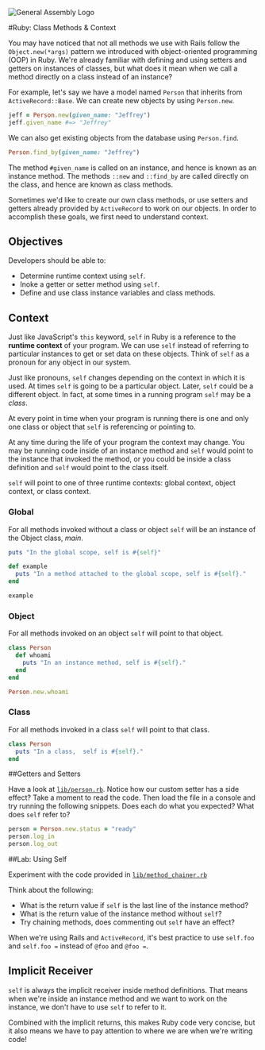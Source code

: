![General Assembly Logo](http://i.imgur.com/ke8USTq.png)

#Ruby: Class Methods \& Context

You may have noticed that not all methods we use with Rails follow the `Object.new(*args)` pattern we introduced with object-oriented programming (OOP) in Ruby. We're already familiar with defining and using setters and getters on instances of classes, but what does it mean when we call a method directly on a class instead of an instance?

For example, let's say we have a model named `Person` that inherits from `ActiveRecord::Base`. We can create new objects by using `Person.new`.

```ruby
jeff = Person.new(given_name: "Jeffrey")
jeff.given_name #=> "Jeffrey"
```

We can also get existing objects from the database using `Person.find`.

```ruby
Person.find_by(given_name: "Jeffrey")
```

The method `#given_name` is called on an instance, and hence is known as an instance method. The methods `::new` and `::find_by` are called directly on the class, and hence are known as class methods.

Sometimes we'd like to create our own class methods, or use setters and getters already provided by `ActiveRecord` to work on our objects. In order to accomplish these goals, we first need to understand context.

## Objectives

Developers should be able to:

- Determine runtime context using `self`.
- Inoke a getter or setter method using `self`.
- Define and use class instance variables and class methods.

## Context

Just like JavaScript's `this` keyword, `self` in Ruby is a reference to the **runtime context** of your program. We can use `self` instead of referring to particular instances to get or set data on these objects. Think of `self` as a pronoun for any object in our system.

Just like pronouns, `self` changes depending on the context in which it is used. At times `self` is going to be a particular object. Later, `self` could be a different object. In fact, at some times in a running program `self` may be a *class*.

At every point in time when your program is running there is one and only one class or object that `self` is referencing or pointing to.

At any time during the life of your program the context may change. You may be running code inside of an instance method and `self` would point to the instance that invoked the method, or you could be inside a class definition and `self` would point to the class itself.

`self` will point to one of three runtime contexts: global context, object context, or class context.

### Global

For all methods invoked without a class or object `self` will be an instance of the Object class, *main*.

```ruby
puts "In the global scope, self is #{self}"

def example
  puts "In a method attached to the global scope, self is #{self}."
end

example
```

### Object

For all methods invoked on an object `self` will point to that object.

```ruby
class Person
  def whoami
    puts "In an instance method, self is #{self}."
  end
end

Person.new.whoami

```

### Class

For all methods invoked in a class `self` will point to that class.

```ruby
class Person
  puts "In a class,  self is #{self}."
end
```

##Getters and Setters

Have a look at [`lib/person.rb`](lib/person.rb). Notice how our custom setter has a side effect? Take a moment to read the code. Then load the file in a console and try running the following snippets. Does each do what you expected? What does `self` refer to?

```ruby
person = Person.new.status = "ready"
person.log_in
person.log_out
```
##Lab: Using Self

Experiment with the code provided in [`lib/method_chainer.rb`](lib/method_chainer.rb)

Think about the following:
- What is the return value if `self` is the last line of the instance method?
- What is the return value of the instance method without `self`?
- Try chaining methods, does commenting out `self` have an effect?



When we're using Rails and `ActiveRecord`, it's best practice to use `self.foo` and `self.foo =` instead of `@foo` and `@foo =`.

## Implicit Receiver

`self` is always the implicit receiver inside method definitions. That means when we're inside an instance method and we want to work on the instance, we don't have to use `self` to refer to it.

Combined with the implicit returns, this makes Ruby code very concise, but it also means we have to pay attention to where we are when we're writing code!
